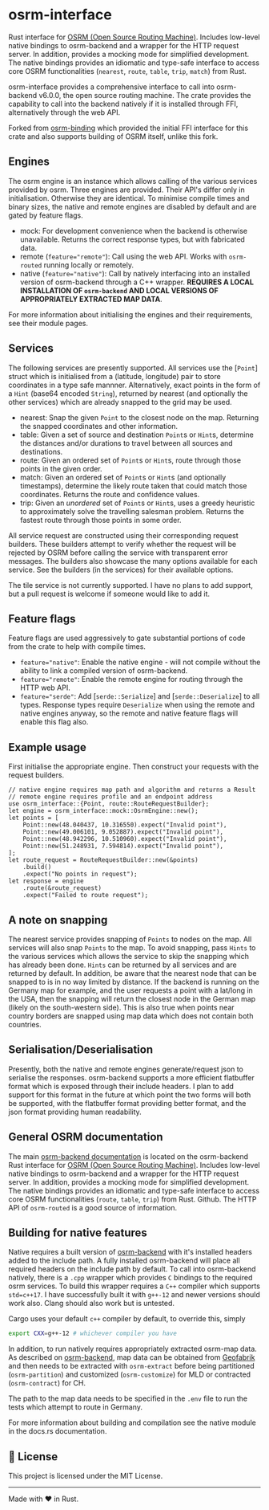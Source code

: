 # osrm-interface

Rust interface for [OSRM (Open Source Routing Machine)](http://project-osrm.org/). Includes low-level 
native bindings to osrm-backend and a wrapper for the HTTP request server. In addition, provides a 
mocking mode for simplified development. The native bindings provides an idiomatic and type-safe 
interface to access core OSRM functionalities (`nearest`, `route`, `table`, `trip`, `match`) 
from Rust.

osrm-interface provides a comprehensive interface to call into osrm-backend v6.0.0, the
open source routing machine. The crate provides the capability to call into the backend
natively if it is installed through FFI, alternatively through the web API.

Forked from [osrm-binding](https://github.com/mathias-vandaele/osrm-binding) which provided the initial FFI interface for this crate and also supports building of OSRM itself, unlike this fork.

## Engines

The osrm engine is an instance which allows calling of the various services provided by osrm.
Three engines are provided. Their API's differ only in initialisation. Otherwise they are identical.
To minimise compile times and binary sizes, the native and remote engines are disabled by default
and are gated by feature flags.

- mock: For development convenience when the backend is otherwise unavailable.
  Returns the correct response types, but with fabricated data.
- remote (`feature="remote"`): Call using the web API. Works with `osrm-routed` running locally or
  remotely.
- native (`feature="native"`): Call by natively interfacing into an installed version of osrm-backend
  through a C++ wrapper. **REQUIRES A LOCAL INSTALLATION OF `osrm-backend` AND LOCAL VERSIONS OF
  APPROPRIATELY EXTRACTED MAP DATA**.

For more information about initialising the engines and their requirements, see their module pages.

## Services

The following services are presently supported. All services use the [`Point`] struct which is
initialised from a (latitude, longitude) pair to store coordinates in a type safe mannner. 
Alternatively, exact points in the form of a `Hint` (base64 encoded `String`), returned by nearest 
(and optionally the other services) which are already snapped to the grid may be used.

- nearest: Snap the given `Point` to the closest node on the map. Returning the snapped coordinates
  and other information.
- table: Given a set of source and destination `Point`s or `Hint`s, determine the distances and/or durations
  to travel between all sources and destinations.
- route: Given an ordered set of `Point`s or `Hint`s, route through those points in the given order.
- match: Given an ordered set of `Point`s or `Hint`s (and optionally timestamps), determine the likely
  route taken that could match those coordinates. Returns the route and confidence values.
- trip: Given an _unordered_ set of `Point`s or `Hint`s, uses a greedy heuristic to approximately solve
  the travelling salesman problem. Returns the fastest route through those points in some order.

All service request are constructed using their corresponding request builders. These builders attempt to
verify whether the request will be rejected by OSRM before calling the service with transparent error messages.
The builders also showcase the many options available for each service. See the builders (in the services)
for their available options.

The tile service is not currently supported. I have no plans to add support, but a pull request is welcome
if someone would like to add it.

## Feature flags

Feature flags are used aggressively to gate substantial portions of code from the crate to help with compile times.
- `feature="native"`: Enable the native engine - will not compile without the ability to link a compiled version of
  osrm-backend.
- `feature="remote"`: Enable the remote engine for routing through the HTTP web API.
- `feature="serde"`: Add [`serde::Serialize`] and [`serde::Deserialize`] to all types. Response types require `Deserialize`
  when using the remote and native engines anyway, so the remote and native feature flags will enable this flag also.

## Example usage

First initialise the appropriate engine. Then construct your requests with
the request builders.
```
// native engine requires map path and algorithm and returns a Result
// remote engine requires profile and an endpoint address
use osrm_interface::{Point, route::RouteRequestBuilder};
let engine = osrm_interface::mock::OsrmEngine::new();
let points = [
    Point::new(48.040437, 10.316550).expect("Invalid point"),
    Point::new(49.006101, 9.052887).expect("Invalid point"),
    Point::new(48.942296, 10.510960).expect("Invalid point"),
    Point::new(51.248931, 7.594814).expect("Invalid point"),
];
let route_request = RouteRequestBuilder::new(&points)
    .build()
    .expect("No points in request");
let response = engine
    .route(&route_request)
    .expect("Failed to route request");
```

## A note on snapping

The nearest service provides snapping of `Points` to nodes on the map. All
services will also snap `Points` to the map. To avoid snapping, pass `Hints`
to the various services which allows the service to skip the snapping which
has already been done. `Hints` can be returned by all services and are returned
by default.
In addition, be aware that the nearest node that can be snapped to is in no
way limited by distance. If the backend is running on the Germany map for
example, and the user requests a point with a lat/long in the USA, then the
snapping will return the closest node in the German map (likely on the
south-western side). This is also true when points near country borders are
snapped using map data which does not contain both countries.

## Serialisation/Deserialisation

Presently, both the native and remote engines generate/request json to serialise the responses. osrm-backend supports
a more efficient flatbuffer format which is exposed through their include headers. I plan to add support for this
format in the future at which point the two forms will both be supported, with the flatbuffer format providing better
format, and the json format providing human readability.

## General OSRM documentation

The main [osrm-backend documentation](<https://github.com/Project-OSRM/osrm-backend/wiki>) is located on the osrm-backend
Rust interface for [OSRM (Open Source Routing Machine)](http://project-osrm.org/). Includes low-level native bindings to osrm-backend and a wrapper for the HTTP request server. In addition, provides a mocking mode for simplified development. The native bindings provides an idiomatic and type-safe interface to access core OSRM functionalities (`route`, `table`, `trip`) from Rust.
Github. The HTTP API of `osrm-routed` is a good source of information.

## Building for native features

Native requires a built version of [osrm-backend](https://github.com/Project-OSRM/osrm-backend) with it's installed headers added to the include path. A fully installed osrm-backend will place all required headers on the include path by default. To call into osrm-backend natively, there is a `.cpp` wrapper which provides `C` bindings to the required osrm services. To build this wrapper requires a `C++` compiler which supports `std=c++17`. I have successfully built it with `g++-12` and newer versions should work also. Clang should also work but is untested.

Cargo uses your default `c++` compiler by default, to override this, simply 

```bash
export CXX=g++-12 # whichever compiler you have
```

In addition, to run natively requires appropriately extracted osrm-map data. As described on [osrm-backend](https://github.com/Project-OSRM/osrm-backend), map data can be obtained from [Geofabrik](https://download.geofabrik.de/) and then needs to be extracted with `osrm-extract` before being partitioned (`osrm-partition`) and customized (`osrm-customize`) for MLD or contracted (`osrm-contract`) for CH.

The path to the map data needs to be specified in the `.env` file to run the tests which attempt to route in Germany.

For more information about building and compilation see the native module in the docs.rs documentation.

## 📖 License

This project is licensed under the MIT License.

---

Made with ❤️ in Rust.